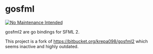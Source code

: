 # gosfml
[![No Maintenance Intended](http://unmaintained.tech/badge.svg)](http://unmaintained.tech/)


gosfml2 are go bindings for SFML 2.

This project is a fork of https://bitbucket.org/krepa098/gosfml2
which seems inactive and highly outdated.
